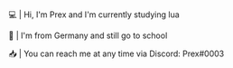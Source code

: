 💻 | Hi, I'm Prex and I'm currently studying lua

🎒 | I'm from Germany and still go to school 

📥 | You can reach me at any time via Discord: Prex#0003

